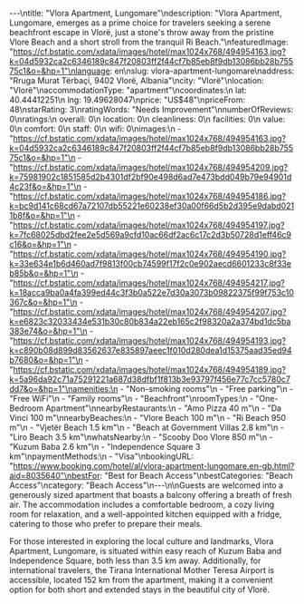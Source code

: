 ---\ntitle: "Vlora Apartment, Lungomare"\ndescription: "Vlora Apartment, Lungomare, emerges as a prime choice for travelers seeking a serene beachfront escape in Vlorë, just a stone's throw away from the pristine Vlore Beach and a short stroll from the tranquil Ri Beach."\nfeaturedImage: "https://cf.bstatic.com/xdata/images/hotel/max1024x768/494954163.jpg?k=04d5932ca2c6346189c847f20803ff2f44cf7b85eb8f9db13086bb28b75575c1&o=&hp=1"\nlanguage: en\nslug: vlora-apartment-lungomare\naddress: "Rruga Murat Tërbaçi, 9402 Vlorë, Albania"\ncity: "Vlorë"\nlocation: "Vlorë"\naccommodationType: "apartment"\ncoordinates:\n  lat: 40.44412251\n  lng: 19.49628047\nprice: "US$48"\npriceFrom: 48\nstarRating: 3\nratingWords: "Needs Improvement"\nnumberOfReviews: 0\nratings:\n  overall: 0\n  location: 0\n  cleanliness: 0\n  facilities: 0\n  value: 0\n  comfort: 0\n  staff: 0\n  wifi: 0\nimages:\n  - "https://cf.bstatic.com/xdata/images/hotel/max1024x768/494954163.jpg?k=04d5932ca2c6346189c847f20803ff2f44cf7b85eb8f9db13086bb28b75575c1&o=&hp=1"\n  - "https://cf.bstatic.com/xdata/images/hotel/max1024x768/494954209.jpg?k=75981902c1851585d2b4301df2bf90e498d6ad7e473bdd049b79e94901d4c23f&o=&hp=1"\n  - "https://cf.bstatic.com/xdata/images/hotel/max1024x768/494954186.jpg?k=bc9d141c68cd67a72107db55221e60238ef30a00f66d5b2d395e9dabd0211b8f&o=&hp=1"\n  - "https://cf.bstatic.com/xdata/images/hotel/max1024x768/494954197.jpg?k=7fc68025dbd2fee2e5d569a9cfd10ac66df2ac6c17c2d3b50728d1eff46c9c16&o=&hp=1"\n  - "https://cf.bstatic.com/xdata/images/hotel/max1024x768/494954190.jpg?k=33e634e1b6d460ad7f9813f00cb74599f17f2c0e902aecd6601233c8f33eb85b&o=&hp=1"\n  - "https://cf.bstatic.com/xdata/images/hotel/max1024x768/494954217.jpg?k=18acca9ba0a4fa399ed44c3f3b0a522e7d30a3073b09822375f99f753c10367c&o=&hp=1"\n  - "https://cf.bstatic.com/xdata/images/hotel/max1024x768/494954207.jpg?k=e6823c32033434e531b30c80b834a22eb165c2f98320a2a374bd1dc5ba383e74&o=&hp=1"\n  - "https://cf.bstatic.com/xdata/images/hotel/max1024x768/494954193.jpg?k=c890b08d899d83562637e835897aeec1f010d280dea1d15375aad35ed94b7680&o=&hp=1"\n  - "https://cf.bstatic.com/xdata/images/hotel/max1024x768/494954189.jpg?k=5a96da92c71a75291221a687d38dfbf1f813b3e93797f456e77c7cc5780c7dd7&o=&hp=1"\namenities:\n  - "Non-smoking rooms"\n  - "Free parking"\n  - "Free WiFi"\n  - "Family rooms"\n  - "Beachfront"\nroomTypes:\n  - "One-Bedroom Apartment"\nnearbyRestaurants:\n  - "Amo Pizza 40 m"\n  - "Da Vinci 100 m"\nnearbyBeaches:\n  - "Vlore Beach 100 m"\n  - "Ri Beach 950 m"\n  - "Vjetër Beach 1.5 km"\n  - "Beach at Government Villas 2.8 km"\n  - "Liro Beach 3.5 km"\nwhatsNearby:\n  - "Scooby Doo Vlore 850 m"\n  - "Kuzum Baba 2.6 km"\n  - "Independence Square 3 km"\npaymentMethods:\n  - "Visa"\nbookingURL: "https://www.booking.com/hotel/al/vlora-apartment-lungomare.en-gb.html?aid=8035640"\nbestFor: "Best for Beach Access"\nbestCategories: "Beach Access"\ncategory: "Beach Access"\n---\n\nGuests are welcomed into a generously sized apartment that boasts a balcony offering a breath of fresh air. The accommodation includes a comfortable bedroom, a cozy living room for relaxation, and a well-appointed kitchen equipped with a fridge, catering to those who prefer to prepare their meals.

For those interested in exploring the local culture and landmarks, Vlora Apartment, Lungomare, is situated within easy reach of Kuzum Baba and Independence Square, both less than 3.5 km away. Additionally, for international travelers, the Tirana International Mother Teresa Airport is accessible, located 152 km from the apartment, making it a convenient option for both short and extended stays in the beautiful city of Vlorë.